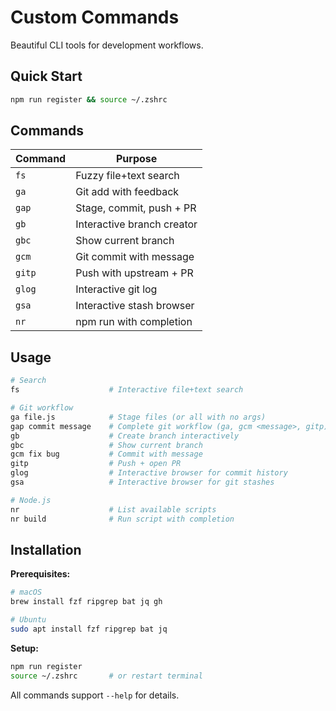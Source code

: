 # Custom Commands

Beautiful CLI tools for development workflows.

## Quick Start

```bash
npm run register && source ~/.zshrc
```

## Commands

| Command | Purpose                    |
| ------- | -------------------------- |
| `fs`    | Fuzzy file+text search     |
| `ga`    | Git add with feedback      |
| `gap`   | Stage, commit, push + PR   |
| `gb`    | Interactive branch creator |
| `gbc`   | Show current branch        |
| `gcm`   | Git commit with message    |
| `gitp`  | Push with upstream + PR    |
| `glog`  | Interactive git log        |
| `gsa`   | Interactive stash browser  |
| `nr`    | npm run with completion    |

## Usage

```bash
# Search
fs                    # Interactive file+text search

# Git workflow
ga file.js            # Stage files (or all with no args)
gap commit message    # Complete git workflow (ga, gcm <message>, gitp)
gb                    # Create branch interactively
gbc                   # Show current branch
gcm fix bug           # Commit with message
gitp                  # Push + open PR
glog                  # Interactive browser for commit history
gsa                   # Interactive browser for git stashes

# Node.js
nr                    # List available scripts
nr build              # Run script with completion
```

## Installation

**Prerequisites:**

```bash
# macOS
brew install fzf ripgrep bat jq gh

# Ubuntu
sudo apt install fzf ripgrep bat jq
```

**Setup:**

```bash
npm run register
source ~/.zshrc       # or restart terminal
```

All commands support `--help` for details.
